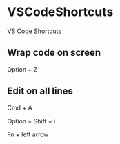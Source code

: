 # VSCodeShortcuts
VS Code Shortcuts


## Wrap code on screen

Option + Z

## Edit on all lines

Cmd + A

Option + Shift + i

Fn + left arrow
